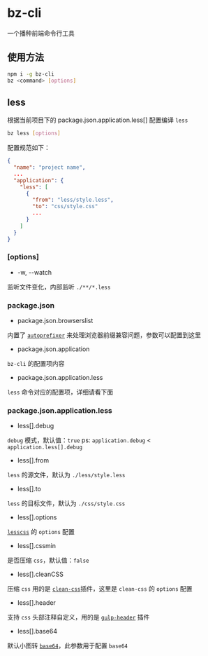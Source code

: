 # bz-cli

一个播种前端命令行工具

## 使用方法

```bash
npm i -g bz-cli
bz <command> [options]
```

## less

根据当前项目下的 package.json.application.less[] 配置编译 `less`

```bash
bz less [options]
```

配置规范如下：
```json
{
  "name": "project name",
  ...
  "application": {
    "less": [
      {
        "from": "less/style.less",
        "to": "css/style.css"
        ...
      }
    ]
  }
}
```

### [options]

+ -w, --watch

监听文件变化，内部监听 `./**/*.less`

### package.json

+ package.json.browserslist

内置了 [`autoprefixer`](https://github.com/postcss/autoprefixer) 来处理浏览器前缀兼容问题，参数可以配置到这里

+ package.json.application

`bz-cli` 的配置项内容

+ package.json.application.less

`less` 命令对应的配置项，详细请看下面

### package.json.application.less

+ less[].debug

`debug` 模式，默认值：`true`
ps: `application.debug` < `application.less[].debug`

+ less[].from

`less` 的源文件，默认为 `./less/style.less`

+ less[].to

`less` 的目标文件，默认为 `./css/style.css`

+ less[].options

[`lesscss`](http://lesscss.org/usage/#less-options) 的 `options` 配置

+ less[].cssmin

是否压缩 `css`，默认值：`false`

+ less[].cleanCSS

压缩 `css` 用的是 [`clean-css`](https://github.com/jakubpawlowicz/clean-css)插件，这里是 `clean-css` 的 `options` 配置

+ less[].header

支持 `css` 头部注释自定义，用的是 [`gulp-header`](https://github.com/tracker1/gulp-header) 插件

+ less[].base64

默认小图转 [`base64`](https://github.com/Wenqer/gulp-base64)，此参数用于配置 `base64`